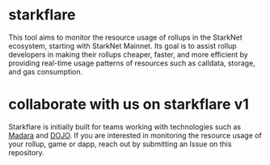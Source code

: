 # starkflare
This tool aims to monitor the resource usage of rollups in the StarkNet ecosystem, starting with StarkNet Mainnet. Its goal is to assist rollup developers in making their rollups cheaper, faster, and more efficient by providing real-time usage patterns of resources such as calldata, storage, and gas consumption. 

# collaborate with us on starkflare v1
Starkflare is initially built for teams working with technologies such as [Madara](https://www.madara.zone/) and [DOJO](https://dojoengine.com/en/). If you are interested in monitoring the resource usage of your rollup, game or dapp, reach out by submitting an Issue on this repository.
